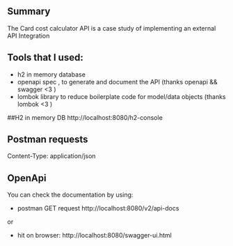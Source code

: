 ## Summary
The Card cost calculator API is a case study of implementing an external API Integration

## Tools that I used:
- h2 in memory database
- openapi spec , to generate and  document the API (thanks openapi && swagger <3 )
- lombok library to reduce boilerplate code for model/data objects  (thanks lombok <3 )

##H2 in memory DB
http://localhost:8080/h2-console

## Postman requests
Content-Type: application/json

## OpenApi
You can  check the documentation by using:
- postman GET request
http://localhost:8080/v2/api-docs

or 
- hit on browser:
http://localhost:8080/swagger-ui.html



